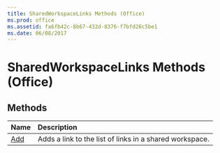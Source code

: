 ```yaml
---
title: SharedWorkspaceLinks Methods (Office)
ms.prod: office
ms.assetid: fa6fb42c-8b67-432d-8376-f7bfd26c5be1
ms.date: 06/08/2017
---
```



# SharedWorkspaceLinks Methods (Office)

## Methods



|**Name**|**Description**|
|:-----|:-----|
|[Add](sharedworkspacelinks-add-method-office.md)|Adds a link to the list of links in a shared workspace.|

